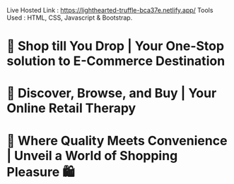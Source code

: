 Live Hosted Link : https://lighthearted-truffle-bca37e.netlify.app/
Tools Used : HTML, CSS, Javascript & Bootstrap. 
# 🛒 Shop till You Drop | Your One-Stop solution to E-Commerce Destination
# 💼 Discover, Browse, and Buy | Your Online Retail Therapy
# 🎁 Where Quality Meets Convenience | Unveil a World of Shopping Pleasure 🛍️
                      
